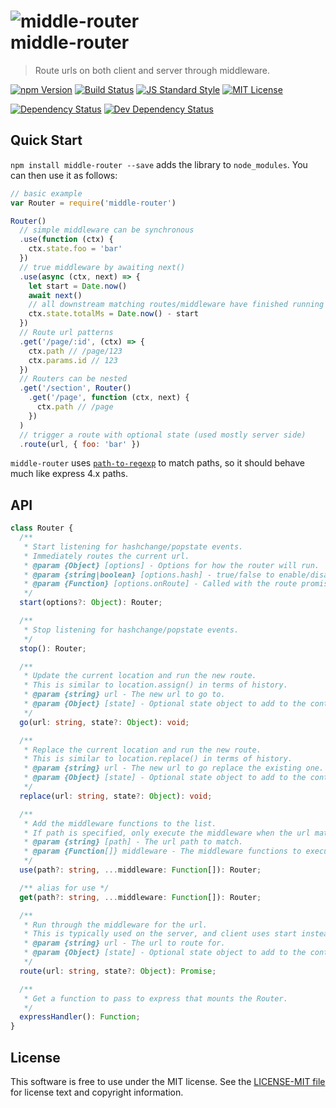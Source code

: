 # ![middle-router][logo] <br/> middle-router

> Route urls on both client and server through middleware.

[![npm Version][npm-image]][npm]
[![Build Status][build-image]][build]
[![JS Standard Style][style-image]][style]
[![MIT License][license-image]][LICENSE]

[![Dependency Status][deps-image]][deps]
[![Dev Dependency Status][dev-deps-image]][dev-deps]


Quick Start
-----------

`npm install middle-router --save` adds the library to `node_modules`. You can then use it as follows:

```js
// basic example
var Router = require('middle-router')

Router()
  // simple middleware can be synchronous
  .use(function (ctx) {
    ctx.state.foo = 'bar'
  })
  // true middleware by awaiting next()
  .use(async (ctx, next) => {
    let start = Date.now()
    await next()
    // all downstream matching routes/middleware have finished running
    ctx.state.totalMs = Date.now() - start
  })
  // Route url patterns
  .get('/page/:id', (ctx) => {
    ctx.path // /page/123
    ctx.params.id // 123
  })
  // Routers can be nested
  .get('/section', Router()
    .get('/page', function (ctx, next) {
      ctx.path // /page
    })
  )
  // trigger a route with optional state (used mostly server side)
  .route(url, { foo: 'bar' })
```

`middle-router` uses [`path-to-regexp`][path-to-regexp] to match paths, so it should behave much like express 4.x paths.


API
---

```typescript
class Router {
  /**
   * Start listening for hashchange/popstate events.
   * Immediately routes the current url.
   * @param {Object} [options] - Options for how the router will run.
   * @param {string|boolean} [options.hash] - true/false to enable/disable hash routing, string to specify a hash prefix like '#!/'.
   * @param {Function} [options.onRoute] - Called with the route promise each time routing begins. The promise resolves when routing completes.
   */
  start(options?: Object): Router;

  /**
   * Stop listening for hashchange/popstate events.
   */
  stop(): Router;

  /**
   * Update the current location and run the new route.
   * This is similar to location.assign() in terms of history.
   * @param {string} url - The new url to go to.
   * @param {Object} [state] - Optional state object to add to the context.
   */
  go(url: string, state?: Object): void;

  /**
   * Replace the current location and run the new route.
   * This is similar to location.replace() in terms of history.
   * @param {string} url - The new url to go replace the existing one.
   * @param {Object} [state] - Optional state object to add to the context.
   */
  replace(url: string, state?: Object): void;

  /**
   * Add the middleware functions to the list.
   * If path is specified, only execute the middleware when the url matches.
   * @param {string} [path] - The url path to match.
   * @param {Function[]} middleware - The middleware functions to execute when routing.
   */
  use(path?: string, ...middleware: Function[]): Router;

  /** alias for use */
  get(path?: string, ...middleware: Function[]): Router;

  /**
   * Run through the middleware for the url.
   * This is typically used on the server, and client uses start instead.
   * @param {string} url - The url to route for.
   * @param {Object} [state] - Optional state object to add to the context.
   */
  route(url: string, state?: Object): Promise;

  /**
   * Get a function to pass to express that mounts the Router.
   */
  expressHandler(): Function;
}
```

License
-------

This software is free to use under the MIT license. See the [LICENSE-MIT file][LICENSE] for license text and copyright information.


[logo]: https://cdn.rawgit.com/thetalecrafter/middle-router/612c9e9/logo.svg
[npm]: https://www.npmjs.org/package/middle-router
[npm-image]: https://img.shields.io/npm/v/middle-router.svg
[deps]: https://david-dm.org/thetalecrafter/middle-router
[deps-image]: https://img.shields.io/david/thetalecrafter/middle-router.svg
[dev-deps]: https://david-dm.org/thetalecrafter/middle-router#info=devDependencies
[dev-deps-image]: https://img.shields.io/david/dev/thetalecrafter/middle-router.svg
[build]: https://travis-ci.org/thetalecrafter/middle-router
[build-image]: https://img.shields.io/travis/thetalecrafter/middle-router.svg
[style]: https://github.com/feross/standard
[style-image]: https://img.shields.io/badge/code%20style-standard-brightgreen.svg
[license-image]: https://img.shields.io/npm/l/middle-router.svg
[path-to-regexp]: https://github.com/pillarjs/path-to-regexp
[LICENSE]: https://github.com/thetalecrafter/middle-router/blob/master/LICENSE-MIT
